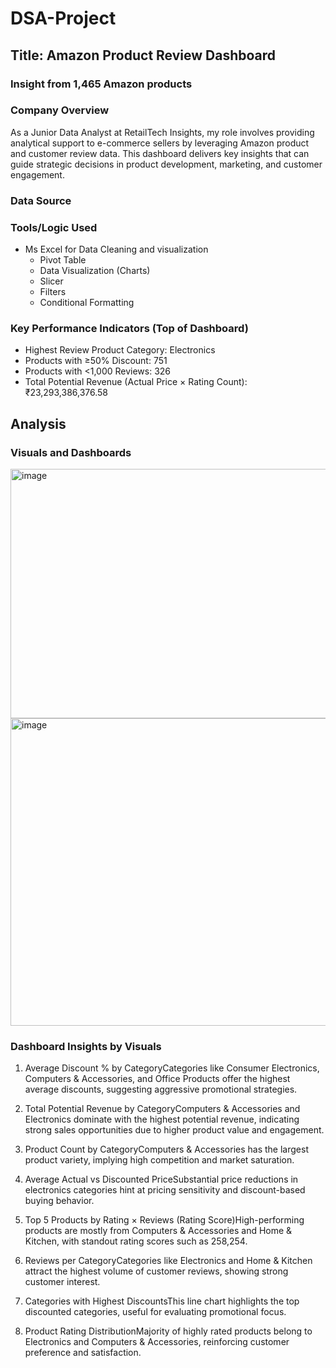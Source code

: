 # DSA-Project

## Title: Amazon Product Review Dashboard 
### Insight from 1,465 Amazon products

### Company Overview
As a Junior Data Analyst at RetailTech Insights, my role involves providing analytical support to e-commerce sellers by leveraging Amazon product and customer review data. This dashboard delivers key insights that can guide strategic decisions in product development, marketing, and customer engagement.

### Data Source

### Tools/Logic Used
- Ms Excel for Data Cleaning and visualization
  - Pivot Table
  - Data Visualization (Charts)
  - Slicer
  - Filters
  - Conditional Formatting

### Key Performance Indicators (Top of Dashboard)
- Highest Review Product Category: Electronics
- Products with ≥50% Discount: 751
- Products with <1,000 Reviews: 326
- Total Potential Revenue (Actual Price × Rating Count): ₹23,293,386,376.58

## Analysis

### Visuals and Dashboards
<img width="1240" height="399" alt="image" src="https://github.com/user-attachments/assets/4f1e7fa6-0d20-4e07-928b-c4768dcbd374" />

<img width="1343" height="492" alt="image" src="https://github.com/user-attachments/assets/e3e9f09e-859c-431b-8015-a79c37001966" />

### Dashboard Insights by Visuals

1. Average Discount % by CategoryCategories like Consumer Electronics, Computers & Accessories, and Office Products offer the highest average discounts, suggesting aggressive promotional strategies.

2. Total Potential Revenue by CategoryComputers & Accessories and Electronics dominate with the highest potential revenue, indicating strong sales opportunities due to higher product value and engagement.

3. Product Count by CategoryComputers & Accessories has the largest product variety, implying high competition and market saturation.

4. Average Actual vs Discounted PriceSubstantial price reductions in electronics categories hint at pricing sensitivity and discount-based buying behavior.

5. Top 5 Products by Rating × Reviews (Rating Score)High-performing products are mostly from Computers & Accessories and Home & Kitchen, with standout rating scores such as 258,254.

6. Reviews per CategoryCategories like Electronics and Home & Kitchen attract the highest volume of customer reviews, showing strong customer interest.

7. Categories with Highest DiscountsThis line chart highlights the top discounted categories, useful for evaluating promotional focus.

8. Product Rating DistributionMajority of highly rated products belong to Electronics and Computers & Accessories, reinforcing customer preference and satisfaction.

